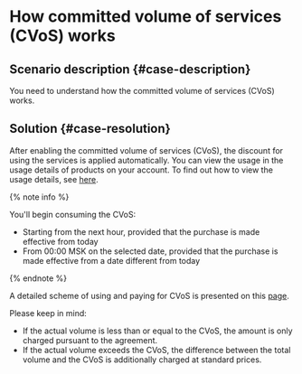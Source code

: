 # How committed volume of services (CVoS) works



## Scenario description {#case-description}

You need to understand how the committed volume of services (CVoS) works.

## Solution {#case-resolution}

After enabling the committed volume of services (CVoS), the discount for using the services is applied automatically. You can view the usage in the usage details of products on your account. To find out how to view the usage details, see [here](../../../billing/operations/check-charges).

{% note info %}

You'll begin consuming the CVoS:
* Starting from the next hour, provided that the purchase is made effective from today
* From 00:00 MSK on the selected date, provided that the purchase is made effective from a date different from today

{% endnote %}

A detailed scheme of using and paying for CVoS is presented on this [page](../../../billing/concepts/cvos#how-to-pay).

Please keep in mind:
* If the actual volume is less than or equal to the CVoS, the amount is only charged pursuant to the agreement.
* If the actual volume exceeds the CVoS, the difference between the total volume and the CVoS is additionally charged at standard prices.